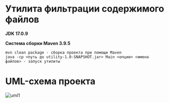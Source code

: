 # Утилита фильтрации содержимого файлов
**JDK 17.0.9**

**Система сборки Maven 3.9.5**

```terminal
mvn clean package - сборка проекта при помощи Maven
java -cp <путь до utility-1.0-SNAPSHOT.jar> Main <опции> <имена файлов> - запуск утилиты
```

# UML-схема проекта
![uml1](https://github.com/user-attachments/assets/043b93f7-a497-415b-9119-6c6e3ef876d0)


